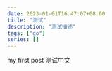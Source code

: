 ```yaml
---
date: 2023-01-01T16:47:07+08:00
title: "测试"
description: "测试描述"
tags: ["go"]
series: []
---
```


my first post
测试中文
